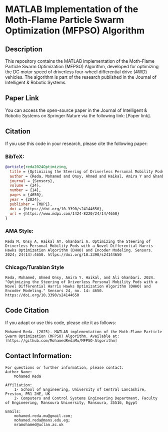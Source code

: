 # MATLAB Implementation of the Moth-Flame Particle Swarm Optimization (MFPSO) Algorithm

## Description

This repository contains the MATLAB implementation of the Moth-Flame Particle Swarm Optimization (MFPSO) Algorithm, developed for optimizing the DC motor speed of driverless four-wheel differential drive (4WD) vehicles. The algorithm is part of the research published in the Journal of Intelligent & Robotic Systems.

## Paper Link

You can access the open-source paper in the Journal of Intelligent & Robotic Systems on Springer Nature via the following link: [Paper link].



## Citation

If you use this code in your research, please cite the following paper:

### BibTeX:
```bibtex
@article{reda2024Optimizing,
  title = {Optimizing the Steering of Driverless Personal Mobility Pods with a Novel Differential Harris Hawks Optimization Algorithm (DHHO) and Encoder Modeling},
  author = {Reda, Mohamed and Onsy, Ahmed and Haikal, Amira Y and Ghanbari, Ali},
  journal = {Sensors},
  volume = {24},
  number = {14},
  pages = {4650},
  year = {2024},
  publisher = {MDPI},
  doi = {https://doi.org/10.3390/s24144650},
  url = {https://www.mdpi.com/1424-8220/24/14/4650}
}
```

 ### AMA Style:
 ``` AMA Style
Reda M, Onsy A, Haikal AY, Ghanbari A. Optimizing the Steering of Driverless Personal Mobility Pods with a Novel Differential Harris Hawks Optimization Algorithm (DHHO) and Encoder Modeling. Sensors. 2024; 24(14):4650. https://doi.org/10.3390/s24144650
```

 ### Chicago/Turabian Style
 ``` Chicago/Turabian Style
Reda, Mohamed, Ahmed Onsy, Amira Y. Haikal, and Ali Ghanbari. 2024. "Optimizing the Steering of Driverless Personal Mobility Pods with a Novel Differential Harris Hawks Optimization Algorithm (DHHO) and Encoder Modeling." Sensors 24, no. 14: 4650. https://doi.org/10.3390/s24144650
```

   
## Code Citation
If you adapt or use this code, please cite it as follows:
```
Mohamed Reda. (2025). MATLAB implementation of the Moth-Flame Particle Swarm Optimization (MFPSO) Algorithm. Available at: [https://github.com/MohamedRedaMu/MFPSO-Algorithm]
```



## Contact Information:

    For questions or further information, please contact:
    Author Name:
        Mohamed Reda

    Affiliation:
        1- School of Engineering, University of Central Lancashire, Preston, PR1 2HE, UK
        2- Computers and Control Systems Engineering Department, Faculty of Engineering, Mansoura University, Mansoura, 35516, Egypt

    Emails:
        mohamed.reda.mu@gmail.com;
        mohamed.reda@mans.edu.eg;
        mramohamed@uclan.ac.uk



